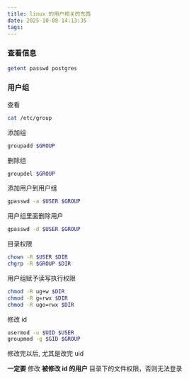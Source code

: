 ```yaml
---
title: linux 的用户相关的东西
date: 2025-10-08 14:13:35
tags:
---
```


### 查看信息

```sh
getent passwd postgres
```

### 用户组

查看

```sh
cat /etc/group
```

添加组

```sh
groupadd $GROUP
```

删除组

```sh
groupdel $GROUP
```

添加用户到用户组

```sh
gpasswd -a $USER $GROUP
```

用户组里面删除用户

```sh
gpasswd -d $USER $GROUP
```

目录权限

```sh
chown -R $USER $DIR
chgrp -R $GROUP $DIR
```

用户组赋予读写执行权限

```sh
chmod -R ug+w $DIR
chmod -R g=rwx $DIR
chmod -R ugo=rwx $DIR
```

修改 id

```sh
usermod -u $UID $USER
groupmod -g $GID $GROUP
```

修改完以后, 尤其是改完 uid

**一定要** 修改 **被修改 id 的用户** 目录下的文件权限，否则无法登录
